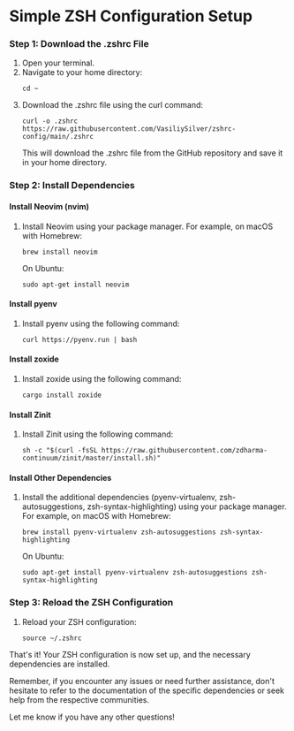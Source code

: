 # Simple ZSH Configuration Setup

### Step 1: Download the .zshrc File

1. Open your terminal.
2. Navigate to your home directory:
   ```
   cd ~
   ```
3. Download the .zshrc file using the curl command:
   ```
   curl -o .zshrc https://raw.githubusercontent.com/VasiliySilver/zshrc-config/main/.zshrc
   ```
   This will download the .zshrc file from the GitHub repository and save it in your home directory.

### Step 2: Install Dependencies

#### Install Neovim (nvim)

1. Install Neovim using your package manager. For example, on macOS with Homebrew:
   ```
   brew install neovim
   ```
   On Ubuntu:
   ```
   sudo apt-get install neovim
   ```

#### Install pyenv

1. Install pyenv using the following command:
   ```
   curl https://pyenv.run | bash
   ```

#### Install zoxide

1. Install zoxide using the following command:
   ```
   cargo install zoxide
   ```

#### Install Zinit

1. Install Zinit using the following command:
   ```
   sh -c "$(curl -fsSL https://raw.githubusercontent.com/zdharma-continuum/zinit/master/install.sh)"
   ```

#### Install Other Dependencies

1. Install the additional dependencies (pyenv-virtualenv, zsh-autosuggestions, zsh-syntax-highlighting) using your package manager. For example, on macOS with Homebrew:
   ```
   brew install pyenv-virtualenv zsh-autosuggestions zsh-syntax-highlighting
   ```
   On Ubuntu:
   ```
   sudo apt-get install pyenv-virtualenv zsh-autosuggestions zsh-syntax-highlighting
   ```

### Step 3: Reload the ZSH Configuration

1. Reload your ZSH configuration:
   ```
   source ~/.zshrc
   ```

That's it! Your ZSH configuration is now set up, and the necessary dependencies are installed.

Remember, if you encounter any issues or need further assistance, don't hesitate to refer to the documentation of the specific dependencies or seek help from the respective communities.

Let me know if you have any other questions!
